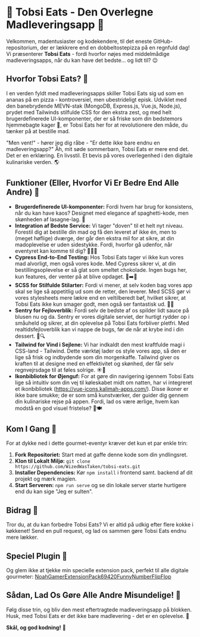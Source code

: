 # 🍕 Tobsi Eats - Den Overlegne Madleveringsapp 🚀

Velkommen, madentusiaster og kodekendere, til det eneste GitHub-repositorium, der er lækkrere end en dobbeltostepizza på en regnfuld dag! Vi præsenterer **Tobsi Eats** - fordi hvorfor nøjes med middelmådige madleveringsapps, når du kan have det bedste... og lidt til? 😉

## Hvorfor Tobsi Eats? 🤔

I en verden fyldt med madleveringsapps skiller Tobsi Eats sig ud som en ananas på en pizza - kontroversiel, men ubestrideligt episk. Udviklet med den banebrydende MEVN-stak (MongoDB, Express.js, Vue.js, Node.js), prydet med Tailwinds stilfulde CSS for den ekstra zest, og med helt brugerdefinerede UI-komponenter, der er så friske som din bedstemors hjemmebagte kager 🍪, er Tobsi Eats her for at revolutionere den måde, du tænker på at bestille mad.

"Men vent!" - hører jeg dig råbe - "Er dette ikke bare endnu en madleveringsapp?" Åh, mit søde sommerbarn, Tobsi Eats er mere end det. Det er en erklæring. En livsstil. Et bevis på vores overlegenhed i den digitale kulinariske verden. 🌎

## Funktioner (Eller, Hvorfor Vi Er Bedre End Alle Andre) 💪

- **Brugerdefinerede UI-komponenter:** Fordi hvem har brug for konsistens, når du kan have kaos? Designet med elegance af spaghetti-kode, men skønheden af lasagne-lag. 🍝
- **Integration af Bedste Service:** Vi tager "doven" til et helt nyt niveau. Forestil dig at bestille din mad og få den leveret af ikke én, men to (meget høflige) dværge, der går den ekstra mil for at sikre, at din madoplevelse er uden sidestykke. Fordi, hvorfor gå udenfor, når eventyret kan komme til dig? 🧙‍♂️🚪
- **Cypress End-to-End Testing:** Hos Tobsi Eats tager vi ikke kun vores mad alvorligt, men også vores kode. Med Cypress sikrer vi, at din bestillingsoplevelse er så glat som smeltet chokolade. Ingen bugs her, kun features, der venter på at blive opdaget. 🐞➡️🦄
- **SCSS for Stilfulde Stilarter:** Fordi vi mener, at selv koden bag vores app skal se lige så appetitlig ud som de retter, den leverer. Med SCSS gør vi vores stylesheets mere lækre end en veltilberedt bøf, hvilket sikrer, at Tobsi Eats ikke kun smager godt, men også ser fantastisk ud. 👗🎨
- **Sentry for Fejloverblik:** Fordi selv de bedste af os spilder lidt sauce på blusen nu og da. Sentry er vores digitale serviet, der hurtigt rydder op i småuheld og sikrer, at din oplevelse på Tobsi Eats forbliver pletfri. Med realtidsfejloverblik kan vi nappe de bugs, før de når at krybe ind i din dessert. 🐜🔍
- **Tailwind for Vind i Sejlene:** Vi har indkaldt den mest kraftfulde magi i CSS-land - Tailwind. Dette værktøj lader os style vores app, så den er lige så frisk og indbydende som din morgenkaffe. Tailwind giver os kraften til at designe med en effektivitet og skønhed, der får selv regnvejrsdage til at føles solrige. ☀️💨
- **Ikonbibliotek for Øjenguf:** For at gøre din navigering igennem Tobsi Eats lige så intuitiv som din vej til køleskabet midt om natten, har vi integreret et ikonbibliotek (https://vue-icons.kalimah-apps.com/). Disse ikoner er ikke bare smukke; de er som små kunstværker, der guider dig gennem din kulinariske rejse på appen. Fordi, lad os være ærlige, hvem kan modstå en god visuel fristelse? 🎨🍽

## Kom I Gang 🚀

For at dykke ned i dette gourmet-eventyr kræver det kun et par enkle trin:

1. **Fork Repositoriet:** Start med at gaffe denne kode som din yndlingsret.
2. **Klon til Lokalt Miljø:** `git clone https://github.com/WizedWasTaken/tobsi-eats.git`
3. **Installer Dependencies:** Kør `npm install` i frontend samt. backend af dit projekt og mærk magien.
4. **Start Serveren:** `npm run serve` og se din lokale server starte hurtigere end du kan sige "Jeg er sulten".

## Bidrag 🤝

Tror du, at du kan forbedre Tobsi Eats? Vi er altid på udkig efter flere kokke i køkkenet! Send en pull request, og lad os sammen gøre Tobsi Eats endnu mere lækker.

## Speciel Plugin 🌟

Og glem ikke at tjekke min specielle extension pack, perfekt til alle digitale gourmeter: [NoahGamerExtensionPack69420FunnyNumberFlipFlop](https://marketplace.visualstudio.com/items?itemName=NoahGamerExtensionPack69420FunnyNumberFlipFlop.noah-gamer-extension-pack-69420funnynumber-flipflop&ssr=false#review-details)

## Sådan, Lad Os Gøre Alle Andre Misundelige! 🎉

Følg disse trin, og bliv den mest eftertragtede madleveringsapp på blokken. Husk, med Tobsi Eats er det ikke bare madlevering - det er en oplevelse. 🌈

**Skål, og god kodning!** 🥂
